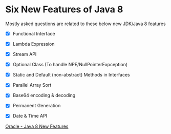 # Six New Features of Java 8 

Mostly asked questions are related to these below new JDK/Java 8 features

- [x] Functional Interface
- [x] Lambda Expression
- [x] Stream API
- [x] Optional Class (To handle NPE/NullPointerExpception)
- [x] Static and Default (non-abstract) Methods  in Interfaces
- [x] Parallel Array Sort
- [x] Base64 encoding & decoding
- [x] Permanent Generation
- [x] Date & Time API


[Oracle - Java 8 New Features](https://www.oracle.com/java/technologies/javase/8-whats-new.html)
